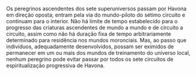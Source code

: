 ﻿Os peregrinos ascendentes dos sete superuniversos passam por Havona em direção oposta; entram pela via do mundo-piloto do sétimo circuito e continuam para o interior. Não há limite de tempo estabelecido para o progresso das criaturas ascendentes de mundo a mundo e de circuito a circuito, assim como não há duração fixa de tempo arbitrariamente determinado para residência nos mundos moronciais. Mas, ao passo que indivíduos, adequadamente desenvolvidos, possam ser eximidos de permanecer em um ou mais dos mundos de treinamento do universo local, nenhum peregrino pode evitar passar por todos os sete circuitos de espiritualização progressiva de Havona.